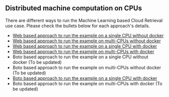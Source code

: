 ## Distributed machine computation on CPUs
There are different ways to run the Machine Learning based Cloud Retrieval use case. Please check the bullets below for each approach's details. 

- [Web based approach to run the example on a single CPU without docker](./Web_based_single_CPU_example_with_script.md)
- [Web based approach to run the example on multi-CPUs without docker](./Web_based_multi_CPUs_example_with_script.md)
- [Web based approach to run the example on a single CPU with docker](./Web_based_single_CPU_example_with_docker.md)
- [Web based approach to run the example on multi-CPUs with docker](./Web_based_multi_CPUs_example_with_docker.md)
- Boto based approach to run the example on a single CPU without docker (To be updated)
- Boto based approach to run the example on multi-CPUs without docker (To be updated)
- [Boto based approach to run the example on a single CPU with docker](./Boto_based_single_CPU_example_with_docker.md)
- Boto based approach to run the example on multi-CPUs with docker (To be updated)
